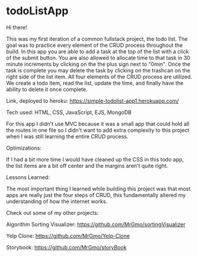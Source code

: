 # todoListApp

Hi there!

This was my first iteration of a common fullstack project, the todo list. The goal was to practice every element of the CRUD process throughout the build. In this app you are able to add a task at the top of the list with a click of the submit button. You are also allowed to allocate time to that task in 30 minute increments by clicking on the the plus sign next to "0min". Once the task is complete you may delete the task by clicking on the trashcan on the right side of the list item. All four elements of the CRUD process are utilized. We create a todo item, read the list, update the time, and finally have the ability to delete it once complete.

Link, deployed to heroku: https://simple-todolist-app1.herokuapp.com/

Tech used: HTML, CSS, JavaScript, EJS, MongoDB

For this app I didn't use MVC because it was a small app that could hold all the routes in one file so I didn't want to add extra complexity to this project when I was still learning the entire CRUD process.


Optimizations:

If I had a bit more time I would have cleaned up the CSS in this todo app, the list items are a bit off center and the margins aren't quite right.


Lessons Learned:

The most important thing I learned while building this project was that most apps are really just the four steps of CRUD, this fundamentally altered my understanding of how the internet works.

Check out some of my other projects:

Algorithm Sorting Visualizer: https://github.com/MrGmo/sortingVisualizer

Yelp Clone: https://github.com/MrGmo/Yelp-Clone

Storybook: https://github.com/MrGmo/storyBook
